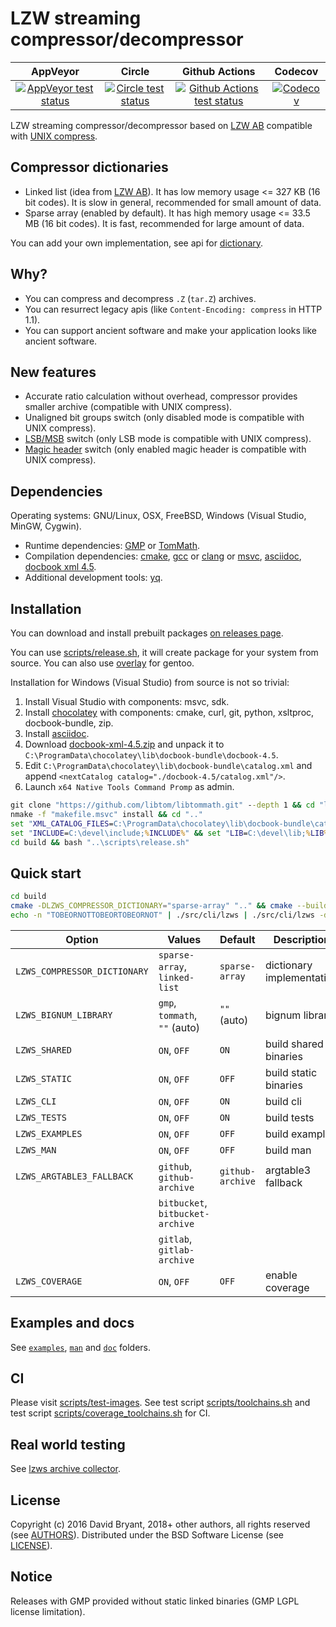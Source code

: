 # LZW streaming compressor/decompressor

| AppVeyor | Circle | Github Actions | Codecov |
| :------: | :----: | :------------: | :-----: |
| [![AppVeyor test status](https://ci.appveyor.com/api/projects/status/github/andrew-aladev/lzws?branch=master&svg=true)](https://ci.appveyor.com/project/andrew-aladev/lzws/branch/master) | [![Circle test status](https://circleci.com/gh/andrew-aladev/lzws/tree/master.svg?style=shield)](https://circleci.com/gh/andrew-aladev/lzws/tree/master) | [![Github Actions test status](https://github.com/andrew-aladev/lzws/workflows/test/badge.svg?branch=master)](https://github.com/andrew-aladev/lzws/actions) | [![Codecov](https://codecov.io/gh/andrew-aladev/lzws/branch/master/graph/badge.svg)](https://codecov.io/gh/andrew-aladev/lzws) |

LZW streaming compressor/decompressor based on [LZW AB](https://github.com/dbry/lzw-ab) compatible with [UNIX compress](https://en.wikipedia.org/wiki/Compress).

## Compressor dictionaries

- Linked list (idea from [LZW AB](https://github.com/dbry/lzw-ab)). It has low memory usage <= 327 KB (16 bit codes). It is slow in general, recommended for small amount of data.
- Sparse array (enabled by default). It has high memory usage <= 33.5 MB (16 bit codes). It is fast, recommended for large amount of data.

You can add your own implementation, see api for [dictionary](src/compressor/dictionary).

## Why?

- You can compress and decompress `.Z` (`tar.Z`) archives.
- You can resurrect legacy apis (like `Content-Encoding: compress` in HTTP 1.1).
- You can support ancient software and make your application looks like ancient software.

## New features

- Accurate ratio calculation without overhead, compressor provides smaller archive (compatible with UNIX compress).
- Unaligned bit groups switch (only disabled mode is compatible with UNIX compress).
- [LSB/MSB](https://en.wikipedia.org/wiki/Bit_numbering) switch (only LSB mode is compatible with UNIX compress).
- [Magic header](https://en.wikipedia.org/wiki/List_of_file_signatures) switch (only enabled magic header is compatible with UNIX compress).

## Dependencies

Operating systems: GNU/Linux, OSX, FreeBSD, Windows (Visual Studio, MinGW, Cygwin).

- Runtime dependencies: [GMP](https://gmplib.org) or [TomMath](https://github.com/libtom/libtommath).
- Compilation dependencies: [cmake](https://cmake.org), [gcc](https://gcc.gnu.org) or [clang](https://clang.llvm.org) or [msvc](https://docs.microsoft.com/en-us/cpp/c-language/?view=msvc-160), [asciidoc](http://asciidoc.org), [docbook xml 4.5](https://tdg.docbook.org/tdg/4.5/appa.html).
- Additional development tools: [yq](https://github.com/kislyuk/yq).

## Installation

You can download and install prebuilt packages [on releases page](https://github.com/andrew-aladev/lzws/releases).

You can use [scripts/release.sh](scripts/release.sh), it will create package for your system from source.
You can also use [overlay](https://github.com/andrew-aladev/overlay) for gentoo.

Installation for Windows (Visual Studio) from source is not so trivial:
1. Install Visual Studio with components: msvc, sdk.
2. Install [chocolatey](https://chocolatey.org) with components: cmake, curl, git, python, xsltproc, docbook-bundle, zip.
3. Install [asciidoc](https://asciidoc.org/INSTALL.html).
4. Download [docbook-xml-4.5.zip](https://docbook.org/xml/4.5/docbook-xml-4.5.zip) and unpack it to `C:\ProgramData\chocolatey\lib\docbook-bundle\docbook-4.5`.
5. Edit `C:\ProgramData\chocolatey\lib\docbook-bundle\catalog.xml` and append `<nextCatalog catalog="./docbook-4.5/catalog.xml"/>`.
6. Launch `x64 Native Tools Command Promp` as admin.

```cmd
git clone "https://github.com/libtom/libtommath.git" --depth 1 && cd "libtommath"
nmake -f "makefile.msvc" install && cd ".."
set "XML_CATALOG_FILES=C:\ProgramData\chocolatey\lib\docbook-bundle\catalog.xml"
set "INCLUDE=C:\devel\include;%INCLUDE%" && set "LIB=C:\devel\lib;%LIB%" && set "PATH=C:\devel\bin;%PATH%"
cd build && bash "..\scripts\release.sh"
```

## Quick start

```sh
cd build
cmake -DLZWS_COMPRESSOR_DICTIONARY="sparse-array" ".." && cmake --build "."
echo -n "TOBEORNOTTOBEORTOBEORNOT" | ./src/cli/lzws | ./src/cli/lzws -d
```

| Option                       | Values                           | Default          | Description               |
|------------------------------|----------------------------------|------------------|---------------------------|
| `LZWS_COMPRESSOR_DICTIONARY` | `sparse-array`, `linked-list`    | `sparse-array`   | dictionary implementation |
| `LZWS_BIGNUM_LIBRARY`        | `gmp`, `tommath`, `""` (auto)    | `""` (auto)      | bignum library            |
| `LZWS_SHARED`                | `ON`, `OFF`                      | `ON`             | build shared binaries     |
| `LZWS_STATIC`                | `ON`, `OFF`                      | `OFF`            | build static binaries     |
| `LZWS_CLI`                   | `ON`, `OFF`                      | `ON`             | build cli                 |
| `LZWS_TESTS`                 | `ON`, `OFF`                      | `ON`             | build tests               |
| `LZWS_EXAMPLES`              | `ON`, `OFF`                      | `OFF`            | build examples            |
| `LZWS_MAN`                   | `ON`, `OFF`                      | `OFF`            | build man                 |
| `LZWS_ARGTABLE3_FALLBACK`    | `github`, `github-archive`       | `github-archive` | argtable3 fallback        |
|                              | `bitbucket`, `bitbucket-archive` |                  |                           |
|                              | `gitlab`, `gitlab-archive`       |                  |                           |
| `LZWS_COVERAGE`              | `ON`, `OFF`                      | `OFF`            | enable coverage           |

## Examples and docs

See [`examples`](src/examples), [`man`](man) and [`doc`](doc) folders.

## CI

Please visit [scripts/test-images](scripts/test-images).
See test script [scripts/toolchains.sh](scripts/toolchains.sh) and
test script [scripts/coverage_toolchains.sh](scripts/coverage_toolchains.sh) for CI.

## Real world testing

See [lzws archive collector](https://github.com/andrew-aladev/lzws-archive-collector).

## License

Copyright (c) 2016 David Bryant, 2018+ other authors, all rights reserved (see [AUTHORS](AUTHORS)).
Distributed under the BSD Software License (see [LICENSE](LICENSE)).

## Notice

Releases with GMP provided without static linked binaries (GMP LGPL license limitation).
